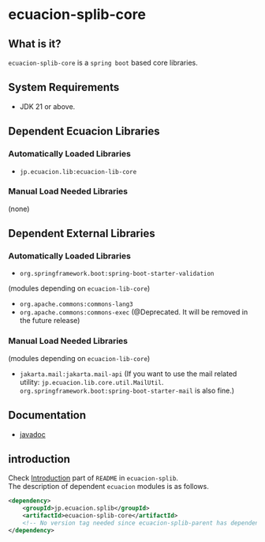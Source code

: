 # ecuacion-splib-core

## What is it?

`ecuacion-splib-core` is a `spring boot` based core libraries.

## System Requirements

- JDK 21 or above.

## Dependent Ecuacion Libraries

### Automatically Loaded Libraries

- `jp.ecuacion.lib:ecuacion-lib-core`

### Manual Load Needed Libraries

(none)

## Dependent External Libraries

### Automatically Loaded Libraries

- `org.springframework.boot:spring-boot-starter-validation`

(modules depending on `ecuacion-lib-core`)
- `org.apache.commons:commons-lang3`
- `org.apache.commons:commons-exec` (@Deprecated. It will be removed in the future release)

### Manual Load Needed Libraries

(modules depending on `ecuacion-lib-core`)
- `jakarta.mail:jakarta.mail-api` (If you want to use the mail related utility: `jp.ecuacion.lib.core.util.MailUtil`. `org.springframework.boot:spring-boot-starter-mail` is also fine.)

## Documentation

- [javadoc](https://javadoc.ecuacion.jp/apidocs/ecuacion-splib-core/)

## introduction

Check [Introduction](https://github.com/ecuacion-jp/ecuacion-splib) part of `README` in `ecuacion-splib`.  
The description of dependent `ecuacion` modules is as follows.

```xml
<dependency>
    <groupId>jp.ecuacion.splib</groupId>
    <artifactId>ecuacion-splib-core</artifactId>
    <!-- No version tag needed since ecuacion-splib-parent has dependencyManagement versions. -->
</dependency>
```
